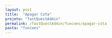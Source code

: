 ```yaml
---
layout: post
title:  "Apagar Cota"
projeto: "fastQuestAdmin"
permalink: /fastQuestAdmin/funcoes/apagar-cota
pasta: "funcoes"
---
```


